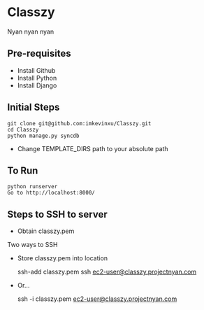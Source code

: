 Classzy
=======

Nyan nyan nyan

Pre-requisites
--------------

- Install Github
- Install Python
- Install Django

Initial Steps
-------------
	git clone git@github.com:imkevinxu/Classzy.git
	cd Classzy
	python manage.py syncdb
	
- Change TEMPLATE_DIRS path to your absolute path

To Run
------
	python runserver
	Go to http://localhost:8000/

Steps to SSH to server
----------------------

- Obtain classzy.pem

Two ways to SSH

- Store classzy.pem into location

	ssh-add classzy.pem
	ssh ec2-user@classzy.projectnyan.com
	
- Or...

	ssh -i classzy.pem ec2-user@classzy.projectnyan.com